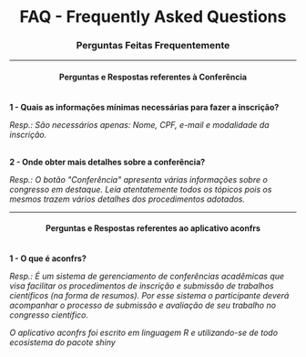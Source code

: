 <center>

# FAQ - Frequently Asked Questions

### Perguntas Feitas Frequentemente

</center>

--- 
<center>

#### Perguntas e Respostas referentes à Conferência

</center>


\
**1 - Quais as informações mínimas necessárias para fazer a inscrição?**

_Resp.: São necessários apenas: Nome, CPF, e-mail e modalidade da inscrição._

\
**2 - Onde obter mais detalhes sobre a conferência?**

_Resp.: O botão "Conferência" apresenta várias informações sobre o congresso em destaque. Leia atentatemente todos os tópicos pois os mesmos trazem vários detalhes dos procedimentos adotados._


---
<center>

#### Perguntas e Respostas referentes ao aplicativo aconfrs

</center>

\
**1 - O que é aconfrs?**

_Resp.: É um sistema de gerenciamento de conferências acadêmicas que visa facilitar os procedimentos de inscrição e submissão de trabalhos científicos (na forma de resumos). Por esse sistema o participante deverá acompanhar o processo de submissão e avaliação de seu trabalho no congresso científico._

_O aplicativo aconfrs foi escrito em linguagem R e utilizando-se de todo ecosistema do pacote shiny_







<!-- Comentários -->


<!--
---
geometry: paperheight=5.0in, paperwidth=8.0in, margin=0.2in
output: pdf_document
---
-->


